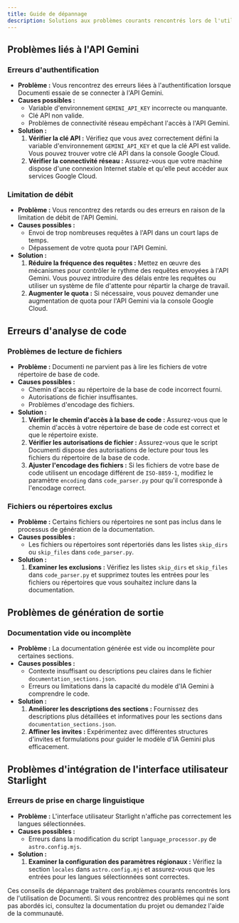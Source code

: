 ```yaml
---
title: Guide de dépannage
description: Solutions aux problèmes courants rencontrés lors de l'utilisation de Documenti.
---
```


## Problèmes liés à l'API Gemini

### Erreurs d'authentification

- **Problème :** Vous rencontrez des erreurs liées à l'authentification lorsque Documenti essaie de se connecter à l'API Gemini.
- **Causes possibles :**
    - Variable d'environnement `GEMINI_API_KEY` incorrecte ou manquante.
    - Clé API non valide.
    - Problèmes de connectivité réseau empêchant l'accès à l'API Gemini.
- **Solution :**
    1. **Vérifier la clé API :** Vérifiez que vous avez correctement défini la variable d'environnement `GEMINI_API_KEY` et que la clé API est valide. Vous pouvez trouver votre clé API dans la console Google Cloud.
    2. **Vérifier la connectivité réseau :** Assurez-vous que votre machine dispose d'une connexion Internet stable et qu'elle peut accéder aux services Google Cloud.

### Limitation de débit

- **Problème :** Vous rencontrez des retards ou des erreurs en raison de la limitation de débit de l'API Gemini.
- **Causes possibles :**
    - Envoi de trop nombreuses requêtes à l'API dans un court laps de temps.
    - Dépassement de votre quota pour l'API Gemini.
- **Solution :**
    1. **Réduire la fréquence des requêtes :** Mettez en œuvre des mécanismes pour contrôler le rythme des requêtes envoyées à l'API Gemini. Vous pouvez introduire des délais entre les requêtes ou utiliser un système de file d'attente pour répartir la charge de travail.
    2. **Augmenter le quota :** Si nécessaire, vous pouvez demander une augmentation de quota pour l'API Gemini via la console Google Cloud.

## Erreurs d'analyse de code

### Problèmes de lecture de fichiers

- **Problème :** Documenti ne parvient pas à lire les fichiers de votre répertoire de base de code.
- **Causes possibles :**
    - Chemin d'accès au répertoire de la base de code incorrect fourni.
    - Autorisations de fichier insuffisantes.
    - Problèmes d'encodage des fichiers.
- **Solution :**
    1. **Vérifier le chemin d'accès à la base de code :** Assurez-vous que le chemin d'accès à votre répertoire de base de code est correct et que le répertoire existe.
    2. **Vérifier les autorisations de fichier :** Assurez-vous que le script Documenti dispose des autorisations de lecture pour tous les fichiers du répertoire de la base de code.
    3. **Ajuster l'encodage des fichiers :** Si les fichiers de votre base de code utilisent un encodage différent de `ISO-8859-1`, modifiez le paramètre `encoding` dans `code_parser.py` pour qu'il corresponde à l'encodage correct.

### Fichiers ou répertoires exclus

- **Problème :** Certains fichiers ou répertoires ne sont pas inclus dans le processus de génération de la documentation.
- **Causes possibles :**
    - Les fichiers ou répertoires sont répertoriés dans les listes `skip_dirs` ou `skip_files` dans `code_parser.py`.
- **Solution :**
    1. **Examiner les exclusions :** Vérifiez les listes `skip_dirs` et `skip_files` dans `code_parser.py` et supprimez toutes les entrées pour les fichiers ou répertoires que vous souhaitez inclure dans la documentation.

## Problèmes de génération de sortie

### Documentation vide ou incomplète

- **Problème :** La documentation générée est vide ou incomplète pour certaines sections.
- **Causes possibles :**
    - Contexte insuffisant ou descriptions peu claires dans le fichier `documentation_sections.json`.
    - Erreurs ou limitations dans la capacité du modèle d'IA Gemini à comprendre le code.
- **Solution :**
    1. **Améliorer les descriptions des sections :** Fournissez des descriptions plus détaillées et informatives pour les sections dans `documentation_sections.json`.
    2. **Affiner les invites :** Expérimentez avec différentes structures d'invites et formulations pour guider le modèle d'IA Gemini plus efficacement.

## Problèmes d'intégration de l'interface utilisateur Starlight

### Erreurs de prise en charge linguistique

- **Problème :** L'interface utilisateur Starlight n'affiche pas correctement les langues sélectionnées.
- **Causes possibles :**
    - Erreurs dans la modification du script `language_processor.py` de `astro.config.mjs`.
- **Solution :**
    1. **Examiner la configuration des paramètres régionaux :** Vérifiez la section `locales` dans `astro.config.mjs` et assurez-vous que les entrées pour les langues sélectionnées sont correctes.

Ces conseils de dépannage traitent des problèmes courants rencontrés lors de l'utilisation de Documenti. Si vous rencontrez des problèmes qui ne sont pas abordés ici, consultez la documentation du projet ou demandez l'aide de la communauté. 




